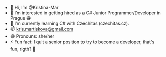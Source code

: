 - 👋 Hi, I’m @Kristina-Mar
- 👀 I’m interested in getting hired as a C# Junior Programmer/Developer in Prague 😁
- 🌱 I’m currently learning C# with Czechitas (czechitas.cz).
- 📫 kris.martiskova@gmail.com
- 😄 Pronouns: she/her
- ⚡ Fun fact: I quit a senior position to try to become a developer, that's fun, rigth? 💪

<!---
Kristina-Mar/Kristina-Mar is a ✨ special ✨ repository because its `README.md` (this file) appears on your GitHub profile.
You can click the Preview link to take a look at your changes.
--->
